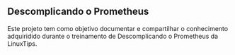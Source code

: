 ## Descomplicando o Prometheus

Este projeto tem como objetivo documentar e compartilhar o conhecimento adquiridido durante o treinamento de Descomplicando o Prometheus da LinuxTips. 

